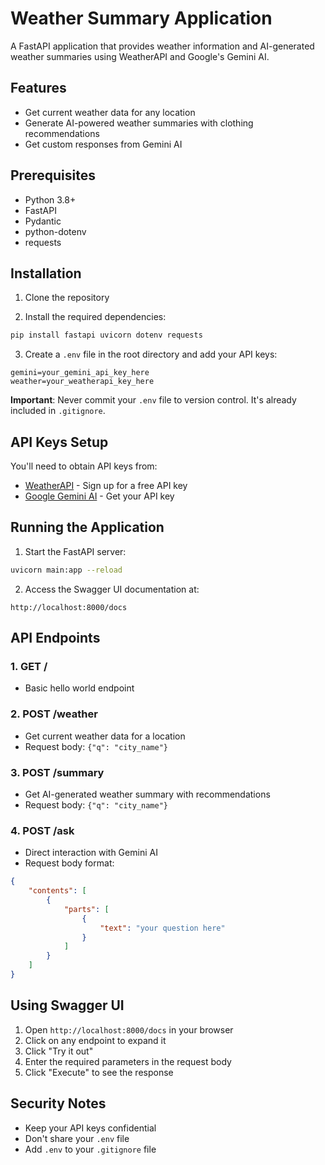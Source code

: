 # Weather Summary Application

A FastAPI application that provides weather information and AI-generated weather summaries using WeatherAPI and Google's Gemini AI.

## Features

- Get current weather data for any location
- Generate AI-powered weather summaries with clothing recommendations
- Get custom responses from Gemini AI

## Prerequisites

- Python 3.8+
- FastAPI
- Pydantic
- python-dotenv
- requests

## Installation

1. Clone the repository

2. Install the required dependencies:
```bash
pip install fastapi uvicorn dotenv requests 
```

3. Create a `.env` file in the root directory and add your API keys:
```
gemini=your_gemini_api_key_here
weather=your_weatherapi_key_here
```

**Important**: Never commit your `.env` file to version control. It's already included in `.gitignore`.

## API Keys Setup

You'll need to obtain API keys from:
- [WeatherAPI](https://www.weatherapi.com/) - Sign up for a free API key
- [Google Gemini AI](https://makersuite.google.com/app/apikey) - Get your API key

## Running the Application

1. Start the FastAPI server:
```bash
uvicorn main:app --reload
```

2. Access the Swagger UI documentation at:
```
http://localhost:8000/docs
```

## API Endpoints

### 1. GET /
- Basic hello world endpoint

### 2. POST /weather
- Get current weather data for a location
- Request body: `{"q": "city_name"}`

### 3. POST /summary
- Get AI-generated weather summary with recommendations
- Request body: `{"q": "city_name"}`

### 4. POST /ask
- Direct interaction with Gemini AI
- Request body format:
```json
{
    "contents": [
        {
            "parts": [
                {
                    "text": "your question here"
                }
            ]
        }
    ]
}
```

## Using Swagger UI

1. Open `http://localhost:8000/docs` in your browser
2. Click on any endpoint to expand it
3. Click "Try it out"
4. Enter the required parameters in the request body
5. Click "Execute" to see the response

## Security Notes

- Keep your API keys confidential
- Don't share your `.env` file
- Add `.env` to your `.gitignore` file
